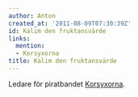 ```yaml
---
author: Anton
created_at: '2011-08-09T07:30:39Z'
id: Kalim den fruktansvärde
links:
  mention:
  - Korsyxorna
title: Kalim den fruktansvärde
---
```


Ledare för piratbandet [Korsyxorna].

  [Korsyxorna]: Korsyxorna
